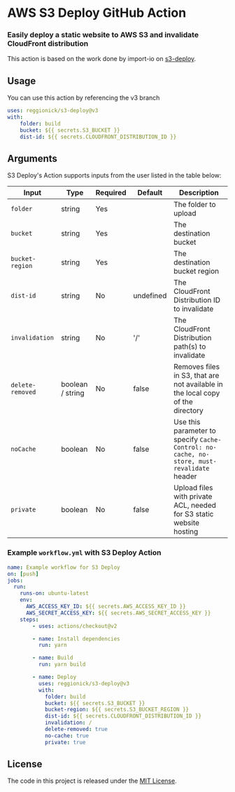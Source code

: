 # AWS S3 Deploy GitHub Action

### Easily deploy a static website to AWS S3 and invalidate CloudFront distribution

This action is based on the work done by import-io on [s3-deploy](https://github.com/import-io/s3-deploy#readme).

## Usage

You can use this action by referencing the v3 branch

```yaml
uses: reggionick/s3-deploy@v3
with:
    folder: build
    bucket: ${{ secrets.S3_BUCKET }}
    dist-id: ${{ secrets.CLOUDFRONT_DISTRIBUTION_ID }}
```

## Arguments

S3 Deploy's Action supports inputs from the user listed in the table below:

Input              | Type             | Required | Default      | Description
------------------ | ---------------- | -------- | ------------ | -----------
| `folder`         | string           | Yes      |              | The folder to upload 
| `bucket`         | string           | Yes      |              | The destination bucket 
| `bucket-region`  | string           | Yes      |              | The destination bucket region
| `dist-id`        | string           | No       | undefined    | The CloudFront Distribution ID to invalidate
| `invalidation`   | string           | No       | '/'          | The CloudFront Distribution path(s) to invalidate
| `delete-removed` | boolean / string | No       | false        | Removes files in S3, that are not available in the local copy of the directory 
| `noCache`        | boolean          | No       | false        | Use this parameter to specify `Cache-Control: no-cache, no-store, must-revalidate` header 
| `private`        | boolean          | No       | false        | Upload files with private ACL, needed for S3 static website hosting


### Example `workflow.yml` with S3 Deploy Action

```yaml
name: Example workflow for S3 Deploy
on: [push]
jobs:
  run:
    runs-on: ubuntu-latest
    env:
      AWS_ACCESS_KEY_ID: ${{ secrets.AWS_ACCESS_KEY_ID }}
      AWS_SECRET_ACCESS_KEY: ${{ secrets.AWS_SECRET_ACCESS_KEY }}
    steps:
        - uses: actions/checkout@v2

        - name: Install dependencies
          run: yarn

        - name: Build
          run: yarn build

        - name: Deploy
          uses: reggionick/s3-deploy@v3
          with:
            folder: build
            bucket: ${{ secrets.S3_BUCKET }}
            bucket-region: ${{ secrets.S3_BUCKET_REGION }}
            dist-id: ${{ secrets.CLOUDFRONT_DISTRIBUTION_ID }}
            invalidation: /
            delete-removed: true
            no-cache: true
            private: true
```

## License

The code in this project is released under the [MIT License](LICENSE).
